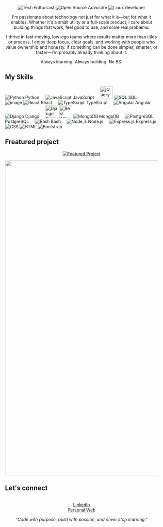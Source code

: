 
<!-- My badges -->
<p align="center">
  <img src="https://img.shields.io/badge/-Tech%20Enthusiast-blueviolet?style=flat-square&logo=appveyor" alt="Tech Enthusiast">
  <img src="https://img.shields.io/badge/-Open%20Source%20Advocate-orange?style=flat-square&logo=appveyor" alt="Open Source Advocate">
  <img src="https://img.shields.io/badge/Linux%20Dev-blue?style=flat-square&logo=linux&logoColor=white" alt="Linux developer">
  
</p>

<!-- My bio -->
<p align="center">
I'm passionate about technology not just for what it is—but for what it enables. Whether it's a small utility or a full-scale product, I care about building things that work, feel good to use, and solve real problems.
</p>
<p align="center">
I thrive in fast-moving, low-ego teams where results matter more than titles or process. I enjoy deep focus, clear goals, and working with people who value ownership and honesty. If something can be done simpler, smarter, or faster—I’m probably already thinking about it.
</p>
<p align="center">
Always learning. Always building. No BS.
</p>

## My Skills

![Python](https://img.icons8.com/color/48/000000/python.png) Python &nbsp;&nbsp;&nbsp;
![JavaScript](https://img.icons8.com/color/48/000000/javascript.png) JavaScript &nbsp;&nbsp;&nbsp;
<img src="https://github.com/ZhitingLu/ZhitingLu/assets/62883171/e13a76b5-4519-497c-aa95-c1a70f6c21df" alt="jQuery" width="auto" height="42" margin-right="8px">
![SQL](https://img.icons8.com/color/48/000000/sql.png) SQL &nbsp;&nbsp;&nbsp;
![image](https://github.com/ZhitingLu/ZhitingLu/assets/62883171/80e28d12-3f25-41f2-b368-b5529a5eab24)
![React](https://img.icons8.com/color/48/000000/react-native.png) React &nbsp;&nbsp;&nbsp;
![TypeScript](https://img.icons8.com/color/48/000000/typescript.png) TypeScript &nbsp;&nbsp;&nbsp;
![Angular](https://img.icons8.com/color/48/000000/angularjs.png) Angular &nbsp;&nbsp;&nbsp;
![Django](https://img.icons8.com/color/48/000000/django.png) Django &nbsp;&nbsp;&nbsp;
<img src="https://github.com/ZhitingLu/ZhitingLu/assets/62883171/ce121611-74d7-45d5-92ba-baac7c47fda3" alt="Django Rest Framework" width="auto" height="42" margin-right="5px" >
<img src="https://github.com/ZhitingLu/ZhitingLu/assets/62883171/40bdeb5a-616b-4aa2-b5c8-7f9deab6e5e1" alt="Rest API" width="auto" height="42" margin-right="8px" >
![MongoDB](https://img.icons8.com/color/48/000000/mongodb.png) MongoDB &nbsp;&nbsp;&nbsp;
![PostgreSQL](https://img.icons8.com/color/48/000000/postgreesql.png) PostgreSQL &nbsp;&nbsp;&nbsp;
![Bash](https://img.icons8.com/plasticine/48/000000/bash.png) Bash &nbsp;&nbsp;&nbsp;
![Node.js](https://img.icons8.com/color/48/000000/nodejs.png) Node.js &nbsp;&nbsp;&nbsp;
![Express.js](https://img.icons8.com/color/48/000000/express.png) Express.js
<img src="https://img.icons8.com/color/48/000000/css3.png" alt="CSS">
<img src="https://img.icons8.com/color/48/000000/html-5.png" alt="HTML">
<img src="https://img.icons8.com/color/48/000000/bootstrap.png" alt="Bootstrap">

## Freatured project
<div align="center">

[![Featured Project](https://img.shields.io/badge/go%20to%20visit-Blue?style=for-the-badge&logoColor=white&color=blue)](https://innoartis.com/)

</div>


<p align="center">
  <a href="https://innoartis.com/" target="_blank">
    <img width="1199" height="1033" alt="image" src="https://github.com/user-attachments/assets/a8d05fe5-9877-41f6-b454-827654808be9" />
  </a>
</p>

<!-- My media -->
## Let's connect
<p align="center">
  <br>
  <a href="https://linkedin.com/in/zhiting-lu/">LinkedIn</a>
   <br>
  <a href="https://zhitinglu.com/">Personal Web</a>
</p>

<!-- My favorite quote -->
<p align="center">
  <em>"Code with purpose, build with passion, and never stop learning."</em>
</p>

